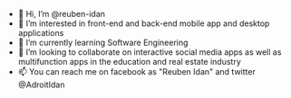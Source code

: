 - 👋 Hi, I’m @reuben-idan
- 👀 I’m interested in  front-end and back-end mobile app and desktop applications
- 🌱 I’m currently learning Software Engineering
- 💞️ I’m looking to collaborate on interactive social media apps as well as multifunction apps in the education and real estate industry
- 📫 You can reach me on facebook as "Reuben Idan"  and twitter @AdroitIdan

<!---
reuben-idan/reuben-idan is a ✨ special ✨ repository because its `README.md` (this file) appears on your GitHub profile.
You can click the Preview link to take a look at your changes.
--->



